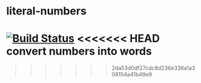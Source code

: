# literal-numbers
[![Build Status](https://travis-ci.org/rziv/literal-numbers.svg?branch=master)](https://travis-ci.org/rziv/literal-numbers)
<<<<<<< HEAD
convert numbers into words
=======

>>>>>>> 2da53d0df27cdc8d236e336a1a308154a41b49e9

